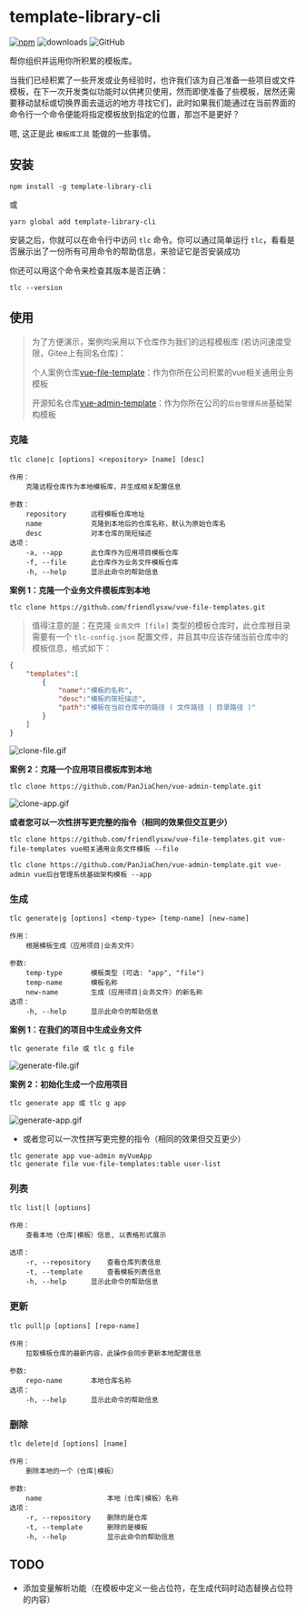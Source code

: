 # template-library-cli

[![npm](https://badge.fury.io/js/template-library-cli.svg)](http://badge.fury.io/js/template-library-cli)
![downloads](https://img.shields.io/npm/dm/template-library-cli?logo=npm)
![GitHub](https://img.shields.io/github/license/friendlysxw/template-library-cli)

帮你组织并运用你所积累的模板库。

当我们已经积累了一些开发或业务经验时，也许我们该为自己准备一些项目或文件模板，在下一次开发类似功能时以供拷贝使用，然而即使准备了些模板，居然还需要移动鼠标或切换界面去遥远的地方寻找它们，此时如果我们能通过在当前界面的命令行一个命令便能将指定模板放到指定的位置，那岂不是更好？  

嗯,  这正是此 `模板库工具` 能做的一些事情。



## 安装

```shell
npm install -g template-library-cli
```
或
```shell
yarn global add template-library-cli
```
安装之后，你就可以在命令行中访问  `tlc` 命令。你可以通过简单运行 `tlc`，看看是否展示出了一份所有可用命令的帮助信息，来验证它是否安装成功

你还可以用这个命令来检查其版本是否正确：
```shell
tlc --version
```

## 使用

> 为了方便演示，案例均采用以下仓库作为我们的远程模板库 (若访问速度受限，Gitee上有同名仓库)：
>
> 个人案例仓库[vue-file-template](https://github.com/friendlysxw/vue-file-templates.git)：作为你所在公司积累的vue相关通用业务模板
> 
> 开源知名仓库[vue-admin-template](https://github.com/PanJiaChen/vue-admin-template.git)：作为你所在公司的`后台管理系统`基础架构模板



### 克隆

```shell
tlc clone|c [options] <repository> [name] [desc]

作用：
    克隆远程仓库作为本地模板库，并生成相关配置信息

参数：
    repository      远程模板仓库地址
    name            克隆到本地后的仓库名称，默认为原始仓库名
    desc            对本仓库的简短描述
选项：
    -a, --app       此仓库作为应用项目模板仓库
    -f, --file      此仓库作为业务文件模板仓库
    -h, --help      显示此命令的帮助信息
```

**案例 1：克隆一个业务文件模板库到本地**

```shell
tlc clone https://github.com/friendlysxw/vue-file-templates.git 
```
> 值得注意的是：在克隆 `业务文件 [file]` 类型的模板仓库时，此仓库根目录需要有一个 `tlc-config.json` 配置文件，并且其中应该存储当前仓库中的模板信息，格式如下：
```json
{
    "templates":[
        {
            "name":"模板的名称",
            "desc":"模板的简短描述",
            "path":"模板在当前仓库中的路径 ( 文件路径 | 目录路径 )"
        }
    ]
}
```
![clone-file.gif](https://sxw-img.oss-cn-beijing.aliyuncs.com/template-library-cli/clone-file.gif)

**案例 2：克隆一个应用项目模板库到本地**
```shell
tlc clone https://github.com/PanJiaChen/vue-admin-template.git
```
![clone-app.gif](https://sxw-img.oss-cn-beijing.aliyuncs.com/template-library-cli/clone-app.gif)


**或者您可以一次性拼写更完整的指令（相同的效果但交互更少）**
```shell
tlc clone https://github.com/friendlysxw/vue-file-templates.git vue-file-templates vue相关通用业务文件模板 --file

tlc clone https://github.com/PanJiaChen/vue-admin-template.git vue-admin vue后台管理系统基础架构模板 --app
```

### 生成

```shell
tlc generate|g [options] <temp-type> [temp-name] [new-name]

作用：
    根据模板生成（应用项目|业务文件）

参数:
    temp-type       模板类型 (可选: "app", "file")
    temp-name       模板名称
    new-name        生成（应用项目|业务文件）的新名称
选项：
    -h, --help      显示此命令的帮助信息
```

**案例 1：在我们的项目中生成业务文件**

```shell
tlc generate file 或 tlc g file
```

![generate-file.gif](https://sxw-img.oss-cn-beijing.aliyuncs.com/template-library-cli/tlc-generate-file.gif)

**案例 2：初始化生成一个应用项目**

```shell
tlc generate app 或 tlc g app
```
![generate-app.gif](https://sxw-img.oss-cn-beijing.aliyuncs.com/template-library-cli/generate-app.gif)

- 或者您可以一次性拼写更完整的指令（相同的效果但交互更少）
```shell
tlc generate app vue-admin myVueApp
tlc generate file vue-file-templates:table user-list
```



### 列表
```shell
tlc list|l [options]

作用：
    查看本地（仓库|模板）信息, 以表格形式展示

选项：
    -r, --repository    查看仓库列表信息
    -t, --template      查看模板列表信息
    -h, --help      显示此命令的帮助信息
```



### 更新
```shell
tlc pull|p [options] [repo-name]

作用：
    拉取模板仓库的最新内容，此操作会同步更新本地配置信息

参数:
    repo-name       本地仓库名称
选项：
    -h, --help      显示此命令的帮助信息
```

### 删除
```shell
tlc delete|d [options] [name]

作用：
    删除本地的一个（仓库|模板）

参数:
    name                本地（仓库|模板）名称
选项：
    -r, --repository    删除的是仓库
    -t, --template      删除的是模板
    -h, --help          显示此命令的帮助信息
```

## TODO

- 添加变量解析功能（在模板中定义一些占位符，在生成代码时动态替换占位符的内容）